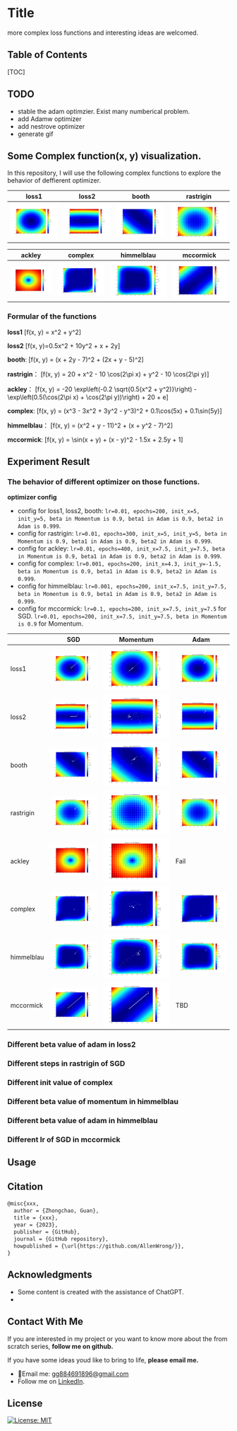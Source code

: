 # Title

more complex loss functions and interesting ideas are welcomed.

## Table of Contents
[TOC]


## TODO
- stable the adam optimzier. Exist many numberical problem.
- add Adamw optimizer
- add nestrove optimizer
- generate gif

## Some Complex function(x, y) visualization.

In this repository, I will use the following complex functions to explore the behavior of deffierent optimizer.

| loss1 | loss2 | booth | rastrigin |
|-----|-----|-----|-----|
| <img src='./imgs/loss_fn_1_contour.png'> | <img src='./imgs/loss_fn_2_contour.png'> | <img src='./imgs/booth_contour.png'> | <img src='./imgs/rastrigin_contour.png'> |

| ackley | complex | himmelblau | mccormick |
|-----|-----|-----|-----|
| <img src='./imgs/ackley_contour.png'> | <img src='./imgs/complex_contour.png'> | <img src='./imgs/himmelblau_contour.png'> | <img src='./imgs/mccormick_contour.png'> |

### Formular of the functions

**loss1**
\[f(x, y) = x^2 + y^2\]

**loss2**
\[f(x, y)=0.5x^2 + 10y^2 + x + 2y\]

**booth**:
\[f(x, y) = (x + 2y - 7)^2 + (2x + y - 5)^2\]

**rastrigin**：
\[f(x, y) = 20 + x^2 - 10 \cos(2\pi x) + y^2 - 10 \cos(2\pi y)\]

**ackley**：
\[f(x, y) = -20 \exp\left(-0.2 \sqrt{0.5(x^2 + y^2)}\right) - \exp\left(0.5(\cos(2\pi x) + \cos(2\pi y))\right) + 20 + e\]

**complex**:
\[f(x, y) = (x^3 - 3x^2 + 3y^2 - y^3)^2 + 0.1\cos(5x) + 0.1\sin(5y)\]

**himmelblau**：
\[f(x, y) = (x^2 + y - 11)^2 + (x + y^2 - 7)^2\]

**mccormick**:
\[f(x, y) = \sin(x + y) + (x - y)^2 - 1.5x + 2.5y + 1\]


## Experiment Result

### The behavior of different optimizer on those functions.

**optimizer config**
- config for loss1, loss2, booth:  `lr=0.01, epochs=200, init_x=5, init_y=5, beta in Momentum is 0.9, beta1 in Adam is 0.9, beta2 in Adam is 0.999`.
- config for rastrigin:  `lr=0.01, epochs=300, init_x=5, init_y=5, beta in Momentum is 0.9, beta1 in Adam is 0.9, beta2 in Adam is 0.999`.
- config for ackley:  `lr=0.01, epochs=400, init_x=7.5, init_y=7.5, beta in Momentum is 0.9, beta1 in Adam is 0.9, beta2 in Adam is 0.999`.
- config for complex:  `lr=0.001, epochs=200, init_x=4.3, init_y=-1.5, beta in Momentum is 0.9, beta1 in Adam is 0.9, beta2 in Adam is 0.999`.
- config for himmelblau:  `lr=0.001, epochs=200, init_x=7.5, init_y=7.5, beta in Momentum is 0.9, beta1 in Adam is 0.9, beta2 in Adam is 0.999`.
- config for mccormick: `lr=0.1, epochs=200, init_x=7.5, init_y=7.5` for SGD.  `lr=0.01, epochs=200, init_x=7.5, init_y=7.5, beta in Momentum is 0.9` for Momentum.

|  | SGD | Momentum | Adam |
|-----|-----|-----|-----|
| loss1 |<img src='./imgs/opts/loss1_SGD_0.01_200.png'> | <img src='./imgs/opts/loss1_Momentum_0.01_200.png'> | <img src='./imgs/opts/loss1_Adam_0.01_200.png'> |
| loss2 |<img src='./imgs/opts/loss2_SGD_0.01_200.png'> | <img src='./imgs/opts/loss2_Momentum_0.01_200.png'> | <img src='./imgs/opts/loss2_Adam_0.01_200.png'> |
| booth |  <img src='./imgs/opts/booth_SGD_0.01_200.png'> |  <img src='./imgs/opts/booth_Momentum_0.01_200.png'> |  <img src='./imgs/opts/booth_Adam_0.01_200.png'> |
| rastrigin | <img src='./imgs/opts/rastrigin_SGD_0.01_300.png'> | <img src='./imgs/opts/rastrigin_Momentum_0.01_300.png'> | <img src='./imgs/opts/rastrigin_Adam_0.01_300.png'> |
| ackley | <img src='./imgs/opts/ackley_SGD_0.01_400.png'> | <img src='./imgs/opts/ackley_Momentum_0.01_400.png'> | Fail |
| complex | <img src='./imgs/opts/complex_SGD_0.001_200.png'> | <img src='./imgs/opts/complex_Momentum_0.001_200.png'> | <img src='./imgs/opts/complex_Adam_0.001_200.png'> |
| himmelblau | <img src='./imgs/opts/himmelblau_SGD_0.001_200.png'> | <img src='./imgs/opts/himmelblau_Momentum_0.001_200.png'> | <img src='./imgs/opts/himmelblau_Adam_0.001_200.png'> |
| mccormick | <img src='./imgs/opts/mccormick_SGD_0.1_200.png'> | <img src='./imgs/opts/mccormick_Momentum_0.01_200.png'> | TBD |


### Different beta value of adam in loss2

### Different steps in rastrigin of SGD

### Different init value of complex

### Different beta value of momentum in himmelblau

### Different beta value of adam in himmelblau

### Different lr of SGD in mccormick

## Usage

## Citation

```
@misc{xxx,
  author = {Zhongchao, Guan},
  title = {xxx},
  year = {2023},
  publisher = {GitHub},
  journal = {GitHub repository},
  howpublished = {\url{https://github.com/AllenWrong/}},
}
```

## Acknowledgments

- Some content is created with the assistance of ChatGPT.
- 

## Contact With Me

If you are interested in my project or you want to know more about the from scratch series, **follow me on github.**

If you have some ideas youd like to bring to life, **please email me.**

- 📧Email me: [gg884691896@gmail.com](mailto:gg884691896@gmail.com)
- Follow me on [LinkedIn](https://www.linkedin.com/in/zhongchao-guan-aa3288194/).

## License

[![License: MIT](https://img.shields.io/badge/License-MIT-yellow.svg)](https://github.com/AllenWrong/From-Scratch/learning-rate)